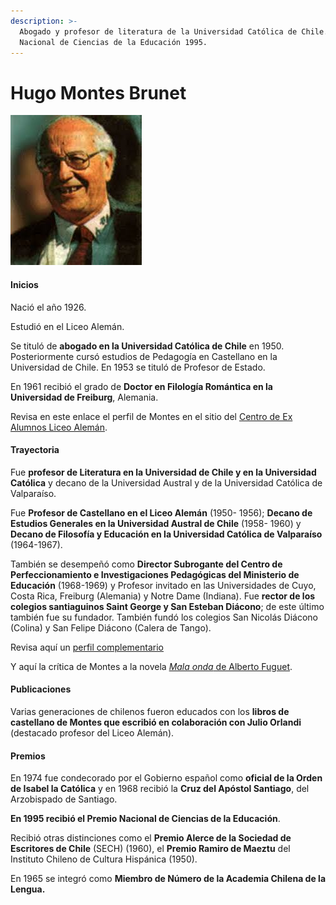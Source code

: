 ```yaml
---
description: >-
  Abogado y profesor de literatura de la Universidad Católica de Chile. Premio
  Nacional de Ciencias de la Educación 1995.
---
```


# Hugo Montes Brunet

![Hugo Montes Brunet. Foto: Genealog&#xED;a Chilena.](../../.gitbook/assets/hugomontes.jpg)

#### Inicios

Nació el año 1926.

Estudió en el Liceo Alemán.

Se tituló de **abogado en la Universidad Católica de Chile** en 1950. Posteriormente cursó estudios de Pedagogía en Castellano en la Universidad de Chile. En 1953 se tituló de Profesor de Estado.

En 1961 recibió el grado de **Doctor en Filología Romántica en la Universidad de Freiburg**, Alemania.

Revisa en este enlace el perfil de Montes en el sitio del [Centro de Ex Alumnos Liceo Alemán](http://www.cexla.cl/new/historia-la/exalumnos-premiados/hugo-montes-brunet-egresado-1942/).

#### Trayectoria

Fue **profesor de Literatura en la Universidad de Chile y en la Universidad Católica** y decano de la Universidad Austral y de la Universidad Católica de Valparaíso.

Fue **Profesor de Castellano en el Liceo Alemán** \(1950- 1956\); **Decano de Estudios Generales en la Universidad Austral de Chile** \(1958- 1960\) y **Decano de Filosofía y Educación en la Universidad Católica de Valparaíso** \(1964-1967\).

También se desempeñó como **Director Subrogante del Centro de Perfeccionamiento e Investigaciones Pedagógicas del Ministerio de Educación** \(1968-1969\) y Profesor invitado en las Universidades de Cuyo, Costa Rica, Freiburg \(Alemania\) y Notre Dame \(Indiana\). Fue **rector de los colegios santiaguinos Saint George y San Esteban Diácono**; de este último también fue su fundador. También fundó los colegios San Nicolás Diácono \(Colina\) y San Felipe Diácono \(Calera de Tango\).

Revisa aquí un [perfil complementario](https://www.ecured.cu/Hugo_Montes_Brunet)

Y aquí la crítica de Montes a la novela [_Mala onda_ de Alberto Fuguet](http://www.bibliotecanacionaldigital.gob.cl/bnd/628/w3-article-321730.html).

#### Publicaciones

Varias generaciones de chilenos fueron educados con los **libros de castellano de Montes que escribió en colaboración con Julio Orlandi** \(destacado profesor del Liceo Alemán\).

#### Premios

En 1974 fue condecorado por el Gobierno español como **oficial de la Orden de Isabel la Católica** y en 1968 recibió la **Cruz del Apóstol Santiago**, del Arzobispado de Santiago.

**En 1995 recibió el Premio Nacional de Ciencias de la Educación**.

Recibió otras distinciones como el **Premio Alerce de la Sociedad de Escritores de Chile** \(SECH\) \(1960\), el **Premio Ramiro de Maeztu** del Instituto Chileno de Cultura Hispánica \(1950\).

En 1965 se integró como **Miembro de Número de la Academia Chilena de la Lengua.**



